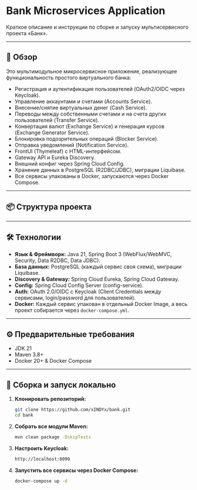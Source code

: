# Bank Microservices Application

Краткое описание и инструкции по сборке и запуску мультисервисного проекта «Банк».

---

## 🎯 Обзор

Это мультимодульное микросервисное приложение, реализующее функциональность простого виртуального банка:
- Регистрация и аутентификация пользователей (OAuth2/OIDC через Keycloak).
- Управление аккаунтами и счетами (Accounts Service).
- Внесение/снятие виртуальных денег (Cash Service).
- Переводы между собственными счетами и на счета других пользователей (Transfer Service).
- Конвертация валют (Exchange Service) и генерация курсов (Exchange Generator Service).
- Блокировка подозрительных операций (Blocker Service).
- Отправка уведомлений (Notification Service).
- FrontUI (Thymeleaf) с HTML-интерфейсом.
- Gateway API и Eureka Discovery.
- Внешний конфиг через Spring Cloud Config.
- Хранение данных в PostgreSQL (R2DBC/JDBC), миграции Liquibase.
- Все сервисы упакованы в Docker, запускаются через Docker Compose.

---

## 📦 Структура проекта



---

## 🛠 Технологии

- **Язык & Фреймворк:** Java 21, Spring Boot 3 (WebFlux/WebMVC, Security, Data R2DBC, Data JDBC).
- **База данных:** PostgreSQL (каждый сервис своя схема), миграции Liquibase.
- **Discovery & Gateway:** Spring Cloud Eureka, Spring Cloud Gateway.
- **Config:** Spring Cloud Config Server (config-service).
- **Auth:** OAuth 2.0/OIDC с Keycloak (Client Credentials между сервисами, login/password для пользователей).
- **Docker:** Каждый сервис упакован в отдельный Docker Image, а весь проект собирается через `docker-compose.yml`.

---

## ⚙️ Предварительные требования

- JDK 21
- Maven 3.8+
- Docker 20+ & Docker Compose

---

## 🚀 Сборка и запуск локально

1. **Клонировать репозиторий:**
   ```bash
   git clone https://github.com/xINDYx/bank.git
   cd bank
   ```

2. **Собрать все модули Maven:**
   ```bash
   mvn clean package -DskipTests
   ```

3. **Настроить Keycloak:**
   ```bash
   http://localhost:8090
   ```

4. **Запустить все сервисы через Docker Compose:**
   ```bash
   docker-compose up -d
   ```
